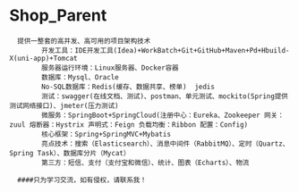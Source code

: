 # Shop_Parent
      提供一整套的高并发、高可用的项目架构技术
			开发工具：IDE开发工具(Idea)+WorkBatch+Git+GitHub+Maven+Pd+Hbuild-X(uni-app)+Tomcat
			服务器运行环境：Linux服务器、Docker容器
			数据库：Mysql、Oracle
			No-SQL数据库：Redis(缓存、数据共享、榜单)  jedis
			测试：swagger(在线文档、测试)、postman、单元测试、mockito(Spring提供测试网络接口)、jmeter(压力测试)
			微服务：SpringBoot+SpringCloud(注册中心：Eureka、Zookeeper 网关：zuul 熔断器：Hystrix 声明式：Feign 负载均衡：Ribbon 配置：Config)
			核心框架：Spring+SpringMVC+Mybatis
			亮点技术：搜索（Elasticsearch）、消息中间件（RabbitMQ）、定时（Quartz、Spring Task）、数据库分片（Mycat）
			第三方：短信、支付（支付宝和微信）、统计、图表（Echarts）、物流
      
      ####只为学习交流，如有侵权，请联系我！
			
